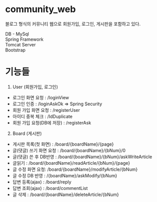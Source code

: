 # community_web

 블로그 형식의 커뮤니티 웹으로 회원가입, 로그인, 게시판을 포함하고 있다.
 
 DB - MySql <br/>
 Spring Framework <br/>
 Tomcat Server <br/>
 Bootstrap

# 기능들
 1. User (회원가입, 로그인)
  - 로그인 화면 요청 : /loginView 
  - 로그인 인증 : /loginAskOk 
   => Spring Security
  - 회원 가입 화면 요청 : /registerUser
  - 아이디 중복 체크 : /IdDuplicate
  - 회원 가입 요청(DB에 저장) : /registerAsk
 
 2. Board (게시판) 
  - 게시판 목록(첫 화면) : /board/{boardName}/{page}
  - 글(댓글) 쓰기 화면 요청 : /board/{boardName}/{bNum}/0
  - 글(댓글) 쓴 후 DB반영 : /board/{boardName}/{bNum}/askWriteArticle
  - 글읽기 : /board/{boardName}/readArticle/{bNum}/{page}
  - 글 수정 화면 요청: /board/{boardName}/modifyArticle/{bNum}
  - 글 수정 DB 반영 : /{boardName}/askModify/{bNum}
  - 답변 등록(ajax) : /board/reply
  - 답변 조회(ajax) : /board/commentList
  - 글 삭제 : /board/{boardName}/deleteArticle/{bNum}
